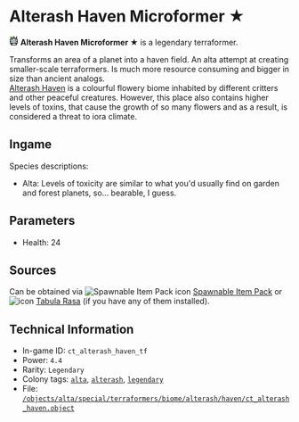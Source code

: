 # Alterash Haven Microformer ★

<img src="https://raw.githubusercontent.com/Ceterai/Enternia/main/objects/alta/special/terraformers/biome/alterash/haven/icon.png" alt="Alterash Haven Microformer ★ icon" loading="lazy" width="auto" height="16px"/> **Alterash Haven Microformer ★** is a legendary terraformer.

Transforms an area of a planet into a haven field. An alta attempt at creating smaller-scale terraformers. Is much more resource consuming and bigger in size than ancient analogs.  
[Alterash Haven](https://ceterai.github.io/MyEnternia/Wiki/AlterashHaven) is a colourful flowery biome inhabited by different critters and other peaceful creatures. However, this place also contains higher levels of toxins, that cause the growth of so many flowers and as a result, is considered a threat to iora climate.

## Ingame

Species descriptions:

- Alta: Levels of toxicity are similar to what you'd usually find on garden and forest planets, so... bearable, I guess.

## Parameters

- Health: 24

## Sources

Can be obtained via <img src="https://raw.githubusercontent.com/Silverfeelin/Starbound-SpawnableItemPack/master/interface/sip/iconSmall.png" alt="Spawnable Item Pack icon" width="18" height="14"/> [Spawnable Item Pack](https://steamcommunity.com/sharedfiles/filedetails/?id=733665104) or <img src="https://steamuserimages-a.akamaihd.net/ugc/263843960696222713/3EC9A7C005541F7D577EBCB8C5736B4EFC9973D6/" alt="icon" width="8" height="12"/> [Tabula Rasa](https://community.playstarbound.com/resources/the-tabula-rasa.3222/) (if you have any of them installed).

## Technical Information

- In-game ID: `ct_alterash_haven_tf`
- Power: `4.4`
- Rarity: `Legendary`
- Colony tags: [`alta`](https://ceterai.github.io/MyEnternia/Wiki/Tags/Alta), [`alterash`](https://ceterai.github.io/MyEnternia/Wiki/Tags/Alterash), [`legendary`](https://ceterai.github.io/MyEnternia/Wiki/Tags/Legendary)
- File: [`/objects/alta/special/terraformers/biome/alterash/haven/ct_alterash_haven.object`](https://github.com/Ceterai/Enternia/blob/main/objects/alta/special/terraformers/biome/alterash/haven/ct_alterash_haven.object)
